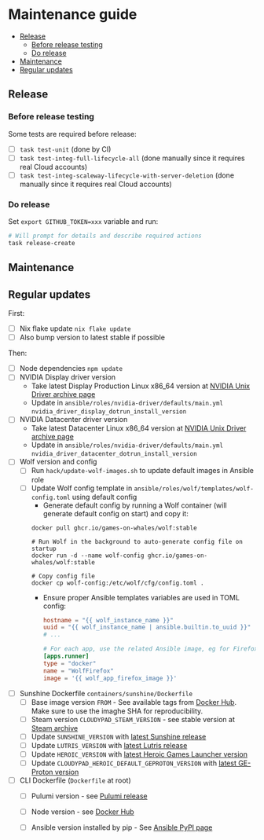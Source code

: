 # Maintenance guide

- [Release](#release)
  - [Before release testing](#before-release-testing)
  - [Do release](#do-release)
- [Maintenance](#maintenance)
- [Regular updates](#regular-updates)

## Release

### Before release testing

Some tests are required before release:

- [ ] `task test-unit` (done by CI)
- [ ] `task test-integ-full-lifecycle-all` (done manually since it requires real Cloud accounts)
- [ ] `task test-integ-scaleway-lifecycle-with-server-deletion` (done manually since it requires real Cloud accounts)

### Do release

Set `export GITHUB_TOKEN=xxx` variable and run:

```sh
# Will prompt for details and describe required actions
task release-create
```

## Maintenance

## Regular updates

First:
- [ ] Nix flake update `nix flake update`
- [ ] Also bump version to latest stable if possible

Then:
- [ ] Node dependencies `npm update`
- [ ] NVIDIA Display driver version 
  - Take latest Display Production Linux x86_64 version at [NVIDIA Unix Driver archive page](https://www.nvidia.com/en-us/drivers/unix/)
  - Update in `ansible/roles/nvidia-driver/defaults/main.yml` `nvidia_driver_display_dotrun_install_version`
- [ ] NVIDIA Datacenter driver version 
  - Take latest Datacenter Linux x86_64 version at [NVIDIA Unix Driver archive page](https://developer.nvidia.com/datacenter-driver-archive)
  - Update in `ansible/roles/nvidia-driver/defaults/main.yml` `nvidia_driver_datacenter_dotrun_install_version`
- [ ] Wolf version and config
  - [ ] Run `hack/update-wolf-images.sh` to update default images in Ansible role
  - [ ] Update Wolf config template in `ansible/roles/wolf/templates/wolf-config.toml` using default config
    - Generate default config by running a Wolf container (will generate default config on start) and copy it:
    ```
    docker pull ghcr.io/games-on-whales/wolf:stable

    # Run Wolf in the background to auto-generate config file on startup
    docker run -d --name wolf-config ghcr.io/games-on-whales/wolf:stable

    # Copy config file
    docker cp wolf-config:/etc/wolf/cfg/config.toml .
    ```
    - Ensure proper Ansible templates variables are used in TOML config:
      ```toml
      hostname = "{{ wolf_instance_name }}"
      uuid = "{{ wolf_instance_name | ansible.builtin.to_uuid }}"
      # ...

      # For each app, use the related Ansible image, eg for Firefox:
      [apps.runner]
      type = "docker"
      name = "WolfFirefox"
      image = '{{ wolf_app_firefox_image }}'
      ```
- [ ] Sunshine Dockerfile `containers/sunshine/Dockerfile`
  - [ ] Base image version `FROM` - See available tags from [Docker Hub](https://hub.docker.com/_/ubuntu). Make sure to use the imaghe SHA for reproducibility.
  - [ ] Steam version `CLOUDYPAD_STEAM_VERSION` - see stable version at [Steam archive](https://repo.steampowered.com/steam/archive/stable)
  - [ ] Update `SUNSHINE_VERSION` with [latest Sunshine release](https://github.com/LizardByte/Sunshine/releases)
  - [ ] Update `LUTRIS_VERSION` with [latest Lutris release](https://github.com/lutris/lutris/releases)
  - [ ] Update `HEROIC_VERSION` with [latest Heroic Games Launcher version](https://github.com/Heroic-Games-Launcher/HeroicGamesLauncher/releases)
  - [ ] Update `CLOUDYPAD_HEROIC_DEFAULT_GEPROTON_VERSION` with [latest GE-Proton version](https://github.com/GloriousEggroll/proton-ge-custom/releases)
- [ ] CLI Dockerfile (`Dockerfile` at root)
  - [ ] Pulumi version - see [Pulumi release](https://github.com/pulumi/pulumi/releases)
  - [ ] Node version - see [Docker Hub](https://hub.docker.com/_/node)
  - [ ] Ansible version installed by pip - See [Ansible PyPI page](https://pypi.org/project/ansible/)

